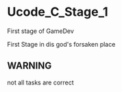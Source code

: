 # Ucode_C_Stage_1
First stage of GameDev

First Stage in dis god's forsaken place

## WARNING
not all tasks are correct

